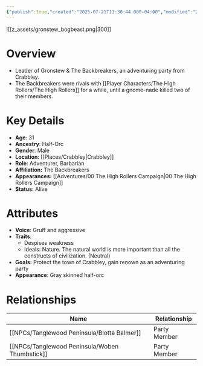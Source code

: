 ```yaml
---
{"publish":true,"created":"2025-07-21T11:30:44.000-04:00","modified":"2025-10-17T10:21:46.006-04:00","cssclasses":""}
---
```


![[z_assets/gronstew_bogbeast.png|300]]

# Overview
- Leader of Gronstew & The Backbreakers, an adventuring party from Crabbley.
- The Backbreakers were rivals with [[Player Characters/The High Rollers/The High Rollers]] for a while, until a gnome-nade killed two of their members.

# Key Details
- **Age**: 31
- **Ancestry**: Half-Orc
- **Gender**: Male
- **Location**: [[Places/Crabbley\|Crabbley]]
- **Role**: Adventurer, Barbarian
- **Affiliation:** The Backbreakers
- **Appearances:** [[Adventures/00 The High Rollers Campaign\|00 The High Rollers Campaign]]
- **Status:** Alive

# Attributes
- **Voice**: Gruff and aggressive
- **Traits**: 
	- Despises weakness
	- Ideals: Nature. The natural world is more important than all the constructs of civilization. (Neutral)
- **Goals:** Protect the town of Crabbley, gain renown as an adventuring party
- **Appearance**: Gray skinned half-orc

# Relationships

| Name                 | Relationship |
| -------------------- | ------------ |
| [[NPCs/Tanglewood Peninsula/Blotta Balmer]]    | Party Member |
| [[NPCs/Tanglewood Peninsula/Woben Thumbstick]] | Party Member |
